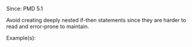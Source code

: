 Since: PMD 5.1

Avoid creating deeply nested if-then statements since they are harder to read and error-prone to maintain.

Example(s):
```

```
